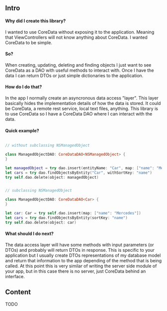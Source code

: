 ## Intro

#### Why did I create this library?

I wanted to use CoreData without exposing it to the application. Meaning that ViewControllers will not know anything about CoreData. I wanted CoreData to be simple.

#### So?

When creating, updating, deleting and finding objects I just want to see CoreData as a DAO with useful methods to interact with.
Once I have the data I can return DTOs or just simple dictionaries to the application.

#### How do I do that?

In the app I normally create an asyncronous data access "layer". This layer basically hides the implementation details of how the data is stored. It could be CoreData, a remote rest service, local text files, anything. 
This library is to use CoreData so I have a CoreData DAO where I can interact with the data.

#### Quick example?

```swift

// without subclassing NSManagedObject

class ManagedObjectDAO: CoreDataDAO<NSManagedObject> {
}

let managedObject = try dao.insert(entityName: "Car", map: ["name": "Mercedes"])
let cars = try dao.findObjectsByEntity("Car", withSortKey: "name")
try self.dao.delete(object: managedObject)


// subclassing NSManagedObject

class ManagedObjectDAO: CoreDataDAO<Car> {
}

let car: Car = try self.dao.insert(map: ["name": "Mercedes"])
let cars = try dao.findObjectsByEntity(sortKey: "name")
try self.dao.delete(object: car)


```

#### What should I do next?

The data access layer will have some methods with input parameters (or DTOs) and probably will return DTOs in response. 
This is specific to your application but I usually create DTOs representations of my database model and return that information to the app depending of the method that is being called.
At this point this is very similar of writing the server side module of your app, but in this case there is no server, just CoreData behind an interface.

## Content

TODO
